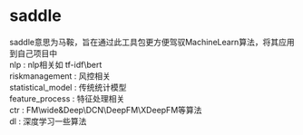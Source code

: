 # saddle
saddle意思为马鞍，旨在通过此工具包更方便驾驭MachineLearn算法，将其应用到自己项目中  
nlp					: 	nlp相关如 tf-idf\bert  
riskmanagement		:	风控相关  
statistical_model	:	传统统计模型  
feature_process		:	特征处理相关  
ctr					: 	FM\wide&Deep\DCN\DeepFM\XDeepFM等算法  
dl					:	深度学习一些算法  
